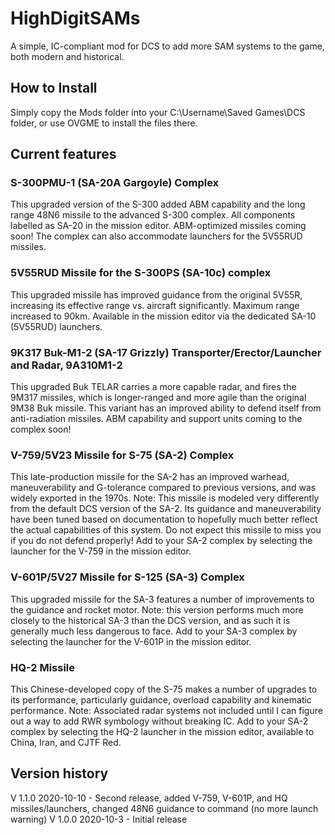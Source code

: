# HighDigitSAMs
A simple, IC-compliant mod for DCS to add more SAM systems to the game, both modern and historical.

## How to Install
Simply copy the Mods folder into your C:\Username\Saved Games\DCS folder, or use OVGME to install the files there.

## Current features

### S-300PMU-1 (SA-20A Gargoyle) Complex
This upgraded version of the S-300 added ABM capability and the long range 48N6 missile to the advanced S-300 complex.
All components labelled as SA-20 in the mission editor. ABM-optimized missiles coming soon!
The complex can also accommodate launchers for the 5V55RUD missiles.

### 5V55RUD Missile for the S-300PS (SA-10c) complex
This upgraded missile has improved guidance from the original 5V55R, increasing its effective range vs. aircraft significantly.
Maximum range increased to 90km.
Available in the mission editor via the dedicated SA-10 (5V55RUD) launchers.

### 9K317 Buk-M1-2 (SA-17 Grizzly) Transporter/Erector/Launcher and Radar, 9A310M1-2
This upgraded Buk TELAR carries a more capable radar, and fires the 9M317 missiles, which is longer-ranged and more agile than the original 9M38 Buk missile.
This variant has an improved ability to defend itself from anti-radiation missiles. ABM capability and support units coming to the complex soon!

### V-759/5V23 Missile for S-75 (SA-2) Complex
This late-production missile for the SA-2 has an improved warhead, maneuverability and G-tolerance compared to previous versions, and was widely exported in the 1970s.
Note: This missile is modeled very differently from the default DCS version of the SA-2. Its guidance and maneuverability have been tuned based on documentation to hopefully much better reflect the actual capabilities of this system. Do not expect this missile to miss you if you do not defend properly!
Add to your SA-2 complex by selecting the launcher for the V-759 in the mission editor.

### V-601P/5V27 Missile for S-125 (SA-3) Complex
This upgraded missile for the SA-3 features a number of improvements to the guidance and rocket motor.
Note: this version performs much more closely to the historical SA-3 than the DCS version, and as such it is generally much less dangerous to face.
Add to your SA-3 complex by selecting the launcher for the V-601P in the mission editor.

### HQ-2 Missile
This Chinese-developed copy of the S-75 makes a number of upgrades to its performance, particularly guidance, overload capability and kinematic performance.
Note: Associated radar systems not included until I can figure out a way to add RWR symbology without breaking IC.
Add to your SA-2 complex by selecting the HQ-2 launcher in the mission editor, available to China, Iran, and CJTF Red.

## Version history

V 1.1.0 2020-10-10 - Second release, added V-759, V-601P, and HQ missiles/launchers, changed 48N6 guidance to command (no more launch warning)
V 1.0.0 2020-10-3 - Initial release
